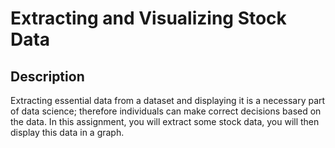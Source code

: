 <h1>Extracting and Visualizing Stock Data</h1>
<h2>Description</h2>
Extracting essential data from a dataset and displaying it is a necessary part of data science; therefore individuals can make correct decisions based on the data. In this assignment, you will extract some stock data, you will then display this data in a graph.
